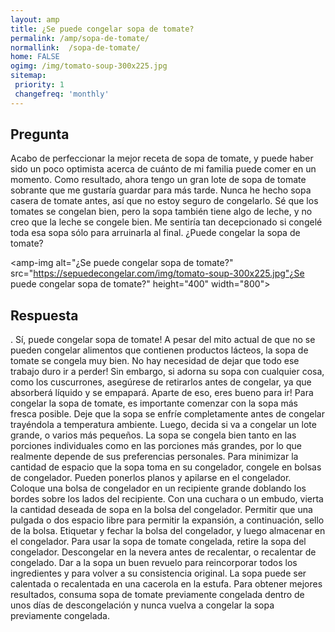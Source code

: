 ```yaml
---
layout: amp
title: ¿Se puede congelar sopa de tomate?  
permalink: /amp/sopa-de-tomate/
normallink:  /sopa-de-tomate/
home: FALSE
ogimg: /img/tomato-soup-300x225.jpg
sitemap:
 priority: 1
 changefreq: 'monthly'
---
```




## Pregunta

Acabo de perfeccionar la mejor receta de sopa de tomate, y puede haber sido un poco optimista acerca de cuánto de mi familia puede comer en un momento. Como resultado, ahora tengo un gran lote de sopa de tomate sobrante que me gustaría guardar para más tarde. Nunca he hecho sopa casera de tomate antes, así que no estoy seguro de congelarlo. Sé que los tomates se congelan bien, pero la sopa también tiene algo de leche, y no creo que la leche se congele bien. Me sentiría tan decepcionado si congelé toda esa sopa sólo para arruinarla al final. ¿Puede congelar la sopa de tomate?


<amp-img alt="¿Se puede congelar sopa de tomate?" src="https://sepuedecongelar.com/img/tomato-soup-300x225.jpg"¿Se puede congelar sopa de tomate?" height="400" width="800"></amp-img>


## Respuesta

. Sí, puede congelar sopa de tomate! A pesar del mito actual de que no se pueden congelar alimentos que contienen productos lácteos, la sopa de tomate se congela muy bien. No hay necesidad de dejar que todo ese trabajo duro ir a perder! Sin embargo, si adorna su sopa con cualquier cosa, como los cuscurrones, asegúrese de retirarlos antes de congelar, ya que absorberá líquido y se empapará. Aparte de eso, eres bueno para ir!
Para congelar la sopa de tomate, es importante comenzar con la sopa más fresca posible. Deje que la sopa se enfríe completamente antes de congelar trayéndola a temperatura ambiente. Luego, decida si va a congelar un lote grande, o varios más pequeños. La sopa se congela bien tanto en las porciones individuales como en las porciones más grandes, por lo que realmente depende de sus preferencias personales. Para minimizar la cantidad de espacio que la sopa toma en su congelador, congele en bolsas de congelador. Pueden ponerlos planos y apilarse en el congelador.
Coloque una bolsa de congelador en un recipiente grande doblando los bordes sobre los lados del recipiente. Con una cuchara o un embudo, vierta la cantidad deseada de sopa en la bolsa del congelador. Permitir que una pulgada o dos espacio libre para permitir la expansión, a continuación, sello de la bolsa. Etiquetar y fechar la bolsa del congelador, y luego almacenar en el congelador.
Para usar la sopa de tomate congelada, retire la sopa del congelador. Descongelar en la nevera antes de recalentar, o recalentar de congelado. Dar a la sopa un buen revuelo para reincorporar todos los ingredientes y para volver a su consistencia original. La sopa puede ser calentada o recalentada en una cacerola en la estufa. Para obtener mejores resultados, consuma sopa de tomate previamente congelada dentro de unos días de descongelación y nunca vuelva a congelar la sopa previamente congelada.
